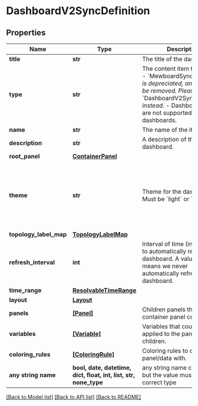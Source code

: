 # DashboardV2SyncDefinition


## Properties
Name | Type | Description | Notes
------------ | ------------- | ------------- | -------------
**title** | **str** | The title of the dashboard. | 
**type** | **str** | The content item type. **Note:**  - &#x60;MewboardSyncDefinition&#x60; _is depreciated, and will soon be removed. Please use_ &#x60;DashboardV2SyncDefinition&#x60;    _instead_.  - Dashboard links are not supported for dashboards. | 
**name** | **str** | The name of the item. | 
**description** | **str** | A description of the dashboard. | [optional] 
**root_panel** | [**ContainerPanel**](ContainerPanel.md) |  | [optional] 
**theme** | **str** | Theme for the dashboard. Must be &#x60;light&#x60; or &#x60;dark&#x60;. | [optional]  if omitted the server will use the default value of "light"
**topology_label_map** | [**TopologyLabelMap**](TopologyLabelMap.md) |  | [optional] 
**refresh_interval** | **int** | Interval of time (in seconds) to automatically refresh the dashboard. A value of 0 means we never automatically refresh the dashboard. | [optional] 
**time_range** | [**ResolvableTimeRange**](ResolvableTimeRange.md) |  | [optional] 
**layout** | [**Layout**](Layout.md) |  | [optional] 
**panels** | [**[Panel]**](Panel.md) | Children panels that the container panel contains. | [optional] 
**variables** | [**[Variable]**](Variable.md) | Variables that could be applied to the panel&#39;s children. | [optional] 
**coloring_rules** | [**[ColoringRule]**](ColoringRule.md) | Coloring rules to color the panel/data with. | [optional] 
**any string name** | **bool, date, datetime, dict, float, int, list, str, none_type** | any string name can be used but the value must be the correct type | [optional]

[[Back to Model list]](../README.md#documentation-for-models) [[Back to API list]](../README.md#documentation-for-api-endpoints) [[Back to README]](../README.md)


